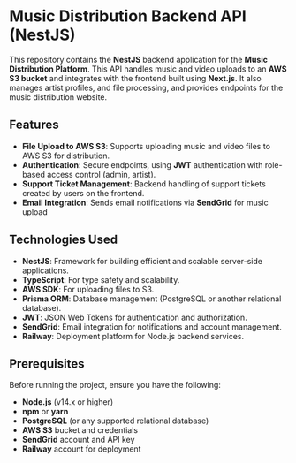 # Music Distribution Backend API (NestJS)

This repository contains the **NestJS** backend application for the **Music Distribution Platform**. This API handles music and video uploads to an **AWS S3 bucket** and integrates with the frontend built using **Next.js**. It also manages artist profiles, and file processing, and provides endpoints for the music distribution website.

## Features

- **File Upload to AWS S3**: Supports uploading music and video files to AWS S3 for distribution.
- **Authentication**: Secure endpoints, using **JWT** authentication with role-based access control (admin, artist).
- **Support Ticket Management**: Backend handling of support tickets created by users on the frontend.
- **Email Integration**: Sends email notifications via **SendGrid** for music upload

## Technologies Used

- **NestJS**: Framework for building efficient and scalable server-side applications.
- **TypeScript**: For type safety and scalability.
- **AWS SDK**: For uploading files to S3.
- **Prisma ORM**: Database management (PostgreSQL or another relational database).
- **JWT**: JSON Web Tokens for authentication and authorization.
- **SendGrid**: Email integration for notifications and account management.
- **Railway**: Deployment platform for Node.js backend services.

## Prerequisites

Before running the project, ensure you have the following:

- **Node.js** (v14.x or higher)
- **npm** or **yarn**
- **PostgreSQL** (or any supported relational database)
- **AWS S3** bucket and credentials
- **SendGrid** account and API key
- **Railway** account for deployment

